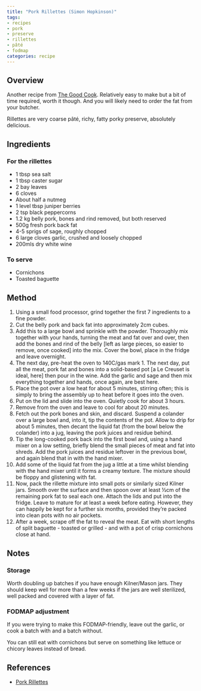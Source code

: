 ```yaml
---
title: "Pork Rillettes (Simon Hopkinson)"
tags:
- recipes
- pork
- preserve
- rillettes
- pâté
- fodmap
categories: recipe
---
```


## Overview
Another recipe from [The Good Cook](https://www.hive.co.uk/Product/Simon-Hopkinson/The-Good-Cook/7074398). Relatively easy to make but a bit of time required, worth it though. And you will likely need to order the fat from your butcher.

Rillettes are very coarse pâté, richy, fatty porky preserve, absolutely delicious. 

## Ingredients
### For the rillettes
- 1 tbsp sea salt
- 1 tbsp caster sugar
- 2 bay leaves
- 6 cloves
- About half a nutmeg
- 1 level tbsp juniper berries
- 2 tsp black peppercorns
- 1.2 kg belly pork, bones and rind removed, but both reserved
- 500g fresh pork back fat
- 4-5 sprigs of sage, roughly chopped
- 6 large cloves garlic, crushed and loosely chopped
- 200mls dry white wine

### To serve
- Cornichons
- Toasted baguette

## Method
1. Using a small food processor, grind together the first 7 ingredients to a fine powder.
2. Cut the belly pork and back fat into approximately 2cm cubes.
3. Add this to a large bowl and sprinkle with the powder. Thoroughly mix together with your hands, turning the meat and fat over and over, then add the bones and rind of the belly [left as large pieces, so easier to remove, once cooked] into the mix. Cover the bowl, place in the fridge and leave overnight.
4. The next day, pre-heat the oven to 140C/gas mark 1. The next day, put all the meat, pork fat and bones into a solid-based pot [a Le Creuset is ideal, here] then pour in the wine. Add the garlic and sage and then mix everything together and hands, once again, are best here.
5. Place the pot over a low heat for about 5 minutes, stirring often; this is simply to bring the assembly up to heat before it goes into the oven.
6. Put on the lid and slide into the oven. Quietly cook for about 3 hours.
7. Remove from the oven and leave to cool for about 20 minutes.
8. Fetch out the pork bones and skin, and discard. Suspend a colander over a large bowl and, into it, tip the contents of the pot. Allow to drip for about 5 minutes, then decant the liquid fat (from the bowl below the colander) into a jug, leaving the pork juices and residue behind.
9. Tip the long-cooked pork back into the first bowl and, using a hand mixer on a low setting, briefly blend the small pieces of meat and fat into shreds. Add the pork juices and residue leftover in the previous bowl, and again blend that in with the hand mixer.
10. Add some of the liquid fat from the jug a little at a time whilst blending with the hand mixer until it forms a creamy texture. The mixture should be floppy and glistening with fat.
11. Now, pack the rillette mixture into small pots or similarly sized Kilner jars. Smooth over the surface and then spoon over at least ½cm of the remaining pork fat to seal each one. Attach the lids and put into the fridge. Leave to mature for at least a week before eating. However, they can happily be kept for a further six months, provided they’re packed into clean pots with no air pockets.
12. After a week, scrape off the fat to reveal the meat. Eat with short lengths of split baguette - toasted or grilled - and with a pot of crisp cornichons close at hand.

## Notes

### Storage
Worth doubling up batches if you have enough Kilner/Mason jars. They should keep well for more than a few weeks if the jars are well sterilized, well packed and covered with a layer of fat. 

### FODMAP adjustment
If you were trying to make this FODMAP-friendly, leave out the garlic, or cook a batch with and a batch without.

You can still eat with cornichons but serve on something like lettuce or chicory leaves instead of bread.

## References
- [Pork Rillettes](https://web.archive.org/web/20210506102726/http://www.simonhopkinson.tv/recipe/33/pork-rillettes.aspx)